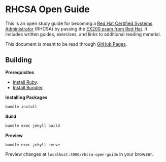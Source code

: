 # RHCSA Open Guide

This is an open study guide for becoming a [Red Hat Certified Systems Administrator](https://www.redhat.com/en/services/certification/rhcsa) (RHCSA)
by passing the [EX200 exam from Red Hat](https://www.redhat.com/en/services/training/ex200-red-hat-certified-system-administrator-rhcsa-exam).
It includes written guides, exercises, and links to additional reading material.

This document is meant to be read through [GitHub Pages](http://rbong.github.io/rhcsa-open-guide).

## Building

**Prerequisites**

* [Install Ruby](https://www.ruby-lang.org/en/documentation/installation/).
* [Install Bundler](https://bundler.io/).

**Installing Packages**

```sh
bundle install
```

**Build**

```sh
bundle exec jekyll build
```

**Preview**

```sh
bundle exec jekyll serve
```

Preview changes at `localhost:4000/rhcsa-open-guide` in your browser.
